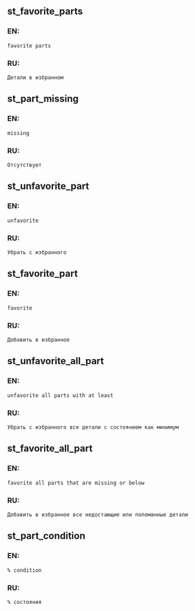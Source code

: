 ## st_favorite_parts

### EN:
```
favorite parts
```

### RU:
```
Детали в избранном
```
## st_part_missing

### EN:
```
missing
```

### RU:
```
Отсутствует
```
## st_unfavorite_part

### EN:
```
unfavorite
```

### RU:
```
Убрать с избранного
```
## st_favorite_part

### EN:
```
favorite
```

### RU:
```
Добавить в избранное
```
## st_unfavorite_all_part

### EN:
```
unfavorite all parts with at least
```

### RU:
```
Убрать с избранного все детали с состоянием как минимум
```
## st_favorite_all_part

### EN:
```
favorite all parts that are missing or below
```

### RU:
```
Добавить в избранное все недостающие или поломанные детали
```
## st_part_condition

### EN:
```
% condition
```

### RU:
```
% состояния
```
